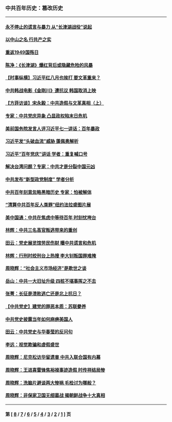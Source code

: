 ### 中共百年历史：篡改历史
---
#### [永不停止的谎言与暴力 从“长津湖战役”说起](../../pages/nf1176115/n13494094.md?07160430) 
#### [以中山之名 行共产之实](../../pages/nf1176115/n13346437.md?07160430) 
#### [重返1949国殇日](../../pages/nf1176115/n13346372.md?07160430) 
#### [陈净：《长津湖》爆红背后或隐藏危险的风暴](../../pages/nf1176115/n13314364.md?07160430) 
#### [【时事纵横】习近平红八月也挨打 要文革重来？](../../pages/nf1176115/n13231393.md?07160430) 
#### [中共韩战电影《金刚川》遭抗议 韩国取消上映](../../pages/nf1176115/n13219114.md?07160430) 
#### [【方菲访谈】宋永毅：中共造假与文革真相（上）](../../pages/nf1176115/n13200760.md?07160430) 
#### [专家：中共党庆异象 凸显政权陷末日危机](../../pages/nf1176115/n13067084.md?07160430) 
#### [美前国务院发言人评习近平七一讲话：百年暴政](../../pages/nf1176115/n13066986.md?07160430) 
#### [习近平发“头破血流”威胁 蓬佩奥解析](../../pages/nf1176115/n13063604.md?07160430) 
#### [习近平“百年党庆”讲话 学者：重复喊口号](../../pages/nf1176115/n13061411.md?07160430) 
#### [解决台湾问题？专家：中共才是分裂中国元凶](../../pages/nf1176115/n13060811.md?07160430) 
#### [中共发布“新型政党制度” 学者分析](../../pages/nf1176115/n13056354.md?07160430) 
#### [中共百年刻意忽略黑暗历史 专家：怕被解体](../../pages/nf1176115/n13056056.md?07160430) 
#### [“清算中共百年反人类罪”纽约法拉盛图片展](../../pages/nf1176115/n13052220.md?07160430) 
#### [美中国通：中共在焦虑中等待百年 时刻忧垮台](../../pages/nf1176115/n13048820.md?07160430) 
#### [林辉：中共三名高官叛逃带来的重创](../../pages/nf1176115/n13035206.md?07160430) 
#### [田云：党史展览馆劳民伤财 曝中共谎言和危机](../../pages/nf1176115/n13033900.md?07160430) 
#### [林辉：行刑时绞刑台上热搜 李大钊叛国罪难掩](../../pages/nf1176115/n13031965.md?07160430) 
#### [周晓辉：“社会主义市场经济”是欺世之谈](../../pages/nf1176115/n13024090.md?07160430) 
#### [岳山：中共一大旧址升级 四桩不堪事挥之不去](../../pages/nf1176115/n13021697.md?07160430) 
#### [张菁：长征是溃败逃亡还是北上抗日？](../../pages/nf1176115/n13020585.md?07160430) 
#### [【中共党史】建党的罪恶本质：苏联豢养](../../pages/nf1176115/n13011888.md?07160430) 
#### [中共党史披露当年如何麻痹美国人](../../pages/nf1176115/n12966400.md?07160430) 
#### [田云：中共党史与华春莹的反问句](../../pages/nf1176115/n12765178.md?07160430) 
#### [李远：视觉欺骗和虚假盛世](../../pages/nf1176115/n12993376.md?07160430) 
#### [周晓辉：尼克松访华留遗害 中共入联合国有内幕](../../pages/nf1176115/n12991422.md?07160430) 
#### [周晓辉：王进喜雷锋焦裕禄事迹造假 时传祥结局惨](../../pages/nf1176115/n12985497.md?07160430) 
#### [周晓辉：洗脑片避谈两大惨祸 毛检讨为哪般？](../../pages/nf1176115/n12971285.md?07160430) 
#### [周晓辉：非保家卫国无细菌战 揭朝鲜战争十大真相](../../pages/nf1176115/n12954161.md?07160430) 

---
#### 第 [ [8](./8.md?07160430) / [7](./7.md?07160430) / [6](./6.md?07160430) / [5](./5.md?07160430) / [4](./4.md?07160430) / [3](./3.md?07160430) / [2](./2.md?07160430) / [1](./1.md?07160430) ] 页
